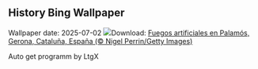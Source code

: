 ## History Bing Wallpaper
Wallpaper date: 2025-07-02
![](https://www.bing.com/th?id=OHR.TarragonaFireworks_ES-ES2035632810_UHD.jpg&w=1000)Download: [Fuegos artificiales en Palamós, Gerona, Cataluña, España (© Nigel Perrin/Getty Images)](https://www.bing.com/th?id=OHR.TarragonaFireworks_ES-ES2035632810_UHD.jpg)

Auto get programm by LtgX
